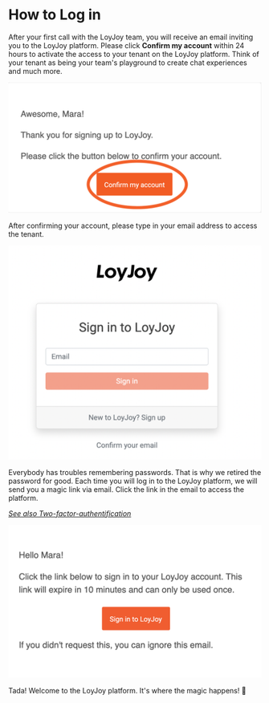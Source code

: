 
# How to Log in

After your first call with the LoyJoy team, you will receive an email inviting you to the LoyJoy platform. Please click **Confirm my account** within 24 hours to activate the access to your tenant on the LoyJoy platform. Think of your tenant as being your team's playground to create chat experiences and much more.

![How to log in](confirm_account.png "How to log in")

After confirming your account, please type in your email address to access the tenant.

![sign in to LoyJoy](sign_in.png "sign in to LoyJoy")

Everybody has troubles remembering passwords. That is why we retired the password for good. Each time you will log in to the LoyJoy platform, we will send you a magic link via email. Click the link in the email to access the platform. 

[*See also Two-factor-authentification*](/getting_started/2FA/2FA.md)

![sign in with magic link](magic_link.png "sign in with magic link")

Tada! Welcome to the LoyJoy platform. It's where the magic happens! 🎉
